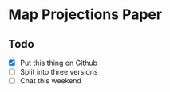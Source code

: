 # Map Projections Paper

## Todo
- [x] Put this thing on Github
- [ ] Split into three versions
- [ ] Chat this weekend
